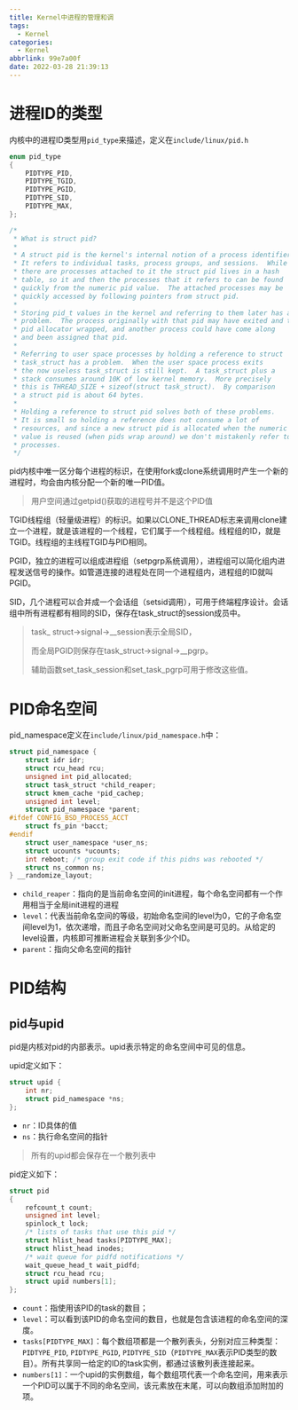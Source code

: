 ```yaml
---
title: Kernel中进程的管理和调
tags:
  - Kernel
categories:
  - Kernel
abbrlink: 99e7a00f
date: 2022-03-28 21:39:13
---
```


# 进程ID的类型

内核中的进程ID类型用`pid_type`来描述，定义在`include/linux/pid.h`

```c
enum pid_type
{
	PIDTYPE_PID,
	PIDTYPE_TGID,
	PIDTYPE_PGID,
	PIDTYPE_SID,
	PIDTYPE_MAX,
};

/*
 * What is struct pid?
 *
 * A struct pid is the kernel's internal notion of a process identifier.
 * It refers to individual tasks, process groups, and sessions.  While
 * there are processes attached to it the struct pid lives in a hash
 * table, so it and then the processes that it refers to can be found
 * quickly from the numeric pid value.  The attached processes may be
 * quickly accessed by following pointers from struct pid.
 *
 * Storing pid_t values in the kernel and referring to them later has a
 * problem.  The process originally with that pid may have exited and the
 * pid allocator wrapped, and another process could have come along
 * and been assigned that pid.
 *
 * Referring to user space processes by holding a reference to struct
 * task_struct has a problem.  When the user space process exits
 * the now useless task_struct is still kept.  A task_struct plus a
 * stack consumes around 10K of low kernel memory.  More precisely
 * this is THREAD_SIZE + sizeof(struct task_struct).  By comparison
 * a struct pid is about 64 bytes.
 *
 * Holding a reference to struct pid solves both of these problems.
 * It is small so holding a reference does not consume a lot of
 * resources, and since a new struct pid is allocated when the numeric pid
 * value is reused (when pids wrap around) we don't mistakenly refer to new
 * processes.
 */
```

pid内核中唯一区分每个进程的标识，在使用fork或clone系统调用时产生一个新的进程时，均会由内核分配一个新的唯一PID值。

> 用户空间通过getpid()获取的进程号并不是这个PID值

TGID线程组（轻量级进程）的标识。如果以CLONE_THREAD标志来调用clone建立一个进程，就是该进程的一个线程，它们属于一个线程组。线程组的ID，就是TGID。线程组的主线程TGID与PID相同。

PGID，独立的进程可以组成进程组（setpgrp系统调用），进程组可以简化组内进程发送信号的操作。如管道连接的进程处在同一个进程组内，进程组的ID就叫PGID。

SID，几个进程可以合并成一个会话组（setsid调用），可用于终端程序设计。会话组中所有进程都有相同的SID，保存在task_struct的session成员中。

> task_ struct->signal->__session表示全局SID，
>
> 而全局PGID则保存在task_struct->signal->__pgrp。
>
> 辅助函数set_task_session和set_task_pgrp可用于修改这些值。

# PID命名空间

pid_namespace定义在`include/linux/pid_namespace.h`中：

```c
struct pid_namespace {
	struct idr idr;
	struct rcu_head rcu;
	unsigned int pid_allocated;
	struct task_struct *child_reaper;
	struct kmem_cache *pid_cachep;
	unsigned int level;
	struct pid_namespace *parent;
#ifdef CONFIG_BSD_PROCESS_ACCT
	struct fs_pin *bacct;
#endif
	struct user_namespace *user_ns;
	struct ucounts *ucounts;
	int reboot;	/* group exit code if this pidns was rebooted */
	struct ns_common ns;
} __randomize_layout;
```

- `child_reaper`：指向的是当前命名空间的init进程，每个命名空间都有一个作用相当于全局init进程的进程
- `level`：代表当前命名空间的等级，初始命名空间的level为0，它的子命名空间level为1，依次递增，而且子命名空间对父命名空间是可见的。从给定的level设置，内核即可推断进程会关联到多少个ID。
- `parent`：指向父命名空间的指针

# PID结构

## pid与upid

pid是内核对pid的内部表示。upid表示特定的命名空间中可见的信息。

upid定义如下：

```c
struct upid {
	int nr;
	struct pid_namespace *ns;
};
```

- `nr`：ID具体的值
- `ns`：执行命名空间的指针

> 所有的upid都会保存在一个散列表中

pid定义如下：

```c
struct pid
{
	refcount_t count;
	unsigned int level;
	spinlock_t lock;
	/* lists of tasks that use this pid */
	struct hlist_head tasks[PIDTYPE_MAX];
	struct hlist_head inodes;
	/* wait queue for pidfd notifications */
	wait_queue_head_t wait_pidfd;
	struct rcu_head rcu;
	struct upid numbers[1];
};
```

- `count`：指使用该PID的task的数目；
- `level`：可以看到该PID的命名空间的数目，也就是包含该进程的命名空间的深度。
- `tasks[PIDTYPE_MAX]`：每个数组项都是一个散列表头，分别对应三种类型：`PIDTYPE_PID`, `PIDTYPE_PGID`, `PIDTYPE_SID`（`PIDTYPE_MAX`表示PID类型的数目）。所有共享同一给定的ID的task实例，都通过该散列表连接起来。
- `numbers[1]`：一个upid的实例数组，每个数组项代表一个命名空间，用来表示一个PID可以属于不同的命名空间，该元素放在末尾，可以向数组添加附加的项。
